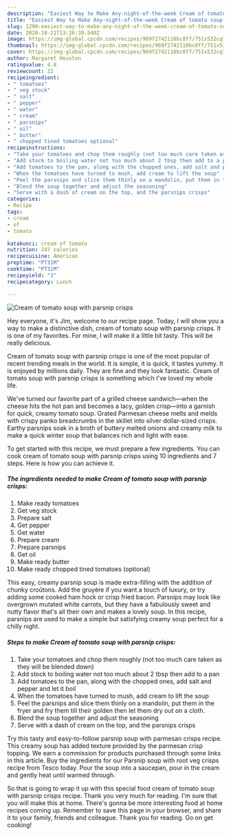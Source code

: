 ```yaml
---
description: "Easiest Way to Make Any-night-of-the-week Cream of tomato soup with parsnip crisps"
title: "Easiest Way to Make Any-night-of-the-week Cream of tomato soup with parsnip crisps"
slug: 1290-easiest-way-to-make-any-night-of-the-week-cream-of-tomato-soup-with-parsnip-crisps
date: 2020-10-21T13:26:39.540Z
image: https://img-global.cpcdn.com/recipes/969f2742118bc8ff/751x532cq70/cream-of-tomato-soup-with-parsnip-crisps-recipe-main-photo.jpg
thumbnail: https://img-global.cpcdn.com/recipes/969f2742118bc8ff/751x532cq70/cream-of-tomato-soup-with-parsnip-crisps-recipe-main-photo.jpg
cover: https://img-global.cpcdn.com/recipes/969f2742118bc8ff/751x532cq70/cream-of-tomato-soup-with-parsnip-crisps-recipe-main-photo.jpg
author: Margaret Houston
ratingvalue: 4.8
reviewcount: 12
recipeingredient:
- " tomatoes"
- " veg stock"
- " salt"
- " pepper"
- " water"
- " cream"
- " parsnips"
- " oil"
- " butter"
- " chopped tined tomatoes optional"
recipeinstructions:
- "Take your tomatoes and chop them roughly (not too much care taken as they will be blended down)"
- "Add stock to boiling water not too much about 2 tbsp then add to a pan"
- "Add tomatoes to the pan, along with the chopped ones, add salt and pepper and let it boil"
- "When the tomatoes have turned to mush, add cream to lift the soup"
- "Peel the parsnips and slice them thinly on a mandolin, put them in the fryer and fry them till their golden then let them dry out on a cloth."
- "Blend the soup together and adjust the seasoning"
- "Serve with a dash of cream on the top, and the parsnips crisps"
categories:
- Recipe
tags:
- cream
- of
- tomato

katakunci: cream of tomato 
nutrition: 247 calories
recipecuisine: American
preptime: "PT31M"
cooktime: "PT31M"
recipeyield: "3"
recipecategory: Lunch

---
```



![Cream of tomato soup with parsnip crisps](https://img-global.cpcdn.com/recipes/969f2742118bc8ff/751x532cq70/cream-of-tomato-soup-with-parsnip-crisps-recipe-main-photo.jpg)

Hey everyone, it's Jim, welcome to our recipe page. Today, I will show you a way to make a distinctive dish, cream of tomato soup with parsnip crisps. It is one of my favorites. For mine, I will make it a little bit tasty. This will be really delicious.

Cream of tomato soup with parsnip crisps is one of the most popular of recent trending meals in the world. It is simple, it is quick, it tastes yummy. It is enjoyed by millions daily. They are fine and they look fantastic. Cream of tomato soup with parsnip crisps is something which I've loved my whole life.

We&#39;ve turned our favorite part of a grilled cheese sandwich—when the cheese hits the hot pan and becomes a lacy, golden crisp—into a garnish for quick, creamy tomato soup. Grated Parmesan cheese melts and melds with crispy panko breadcrumbs in the skillet into silver dollar-sized crisps. Earthy parsnips soak in a broth of buttery melted onions and creamy milk to make a quick winter soup that balances rich and light with ease.


To get started with this recipe, we must prepare a few ingredients. You can cook cream of tomato soup with parsnip crisps using 10 ingredients and 7 steps. Here is how you can achieve it.

<!--inarticleads1-->

##### The ingredients needed to make Cream of tomato soup with parsnip crisps:

1. Make ready  tomatoes
1. Get  veg stock
1. Prepare  salt
1. Get  pepper
1. Get  water
1. Prepare  cream
1. Prepare  parsnips
1. Get  oil
1. Make ready  butter
1. Make ready  chopped tined tomatoes (optional)


This easy, creamy parsnip soup is made extra-filling with the addition of chunky croûtons. Add the gruyère if you want a touch of luxury, or try adding some cooked ham hock or crisp fried bacon. Parsnips may look like overgrown mutated white carrots, but they have a fabulously sweet and nutty flavor that&#39;s all their own and makes a lovely soup. In this recipe, parsnips are used to make a simple but satisfying creamy soup perfect for a chilly night. 

<!--inarticleads2-->

##### Steps to make Cream of tomato soup with parsnip crisps:

1. Take your tomatoes and chop them roughly (not too much care taken as they will be blended down)
1. Add stock to boiling water not too much about 2 tbsp then add to a pan
1. Add tomatoes to the pan, along with the chopped ones, add salt and pepper and let it boil
1. When the tomatoes have turned to mush, add cream to lift the soup
1. Peel the parsnips and slice them thinly on a mandolin, put them in the fryer and fry them till their golden then let them dry out on a cloth.
1. Blend the soup together and adjust the seasoning
1. Serve with a dash of cream on the top, and the parsnips crisps


Try this tasty and easy-to-follow parsnip soup with parmesan crisps recipe. This creamy soup has added texture provided by the parmesan crisp topping. We earn a commission for products purchased through some links in this article. Buy the ingredients for our Parsnip soup with root veg crisps recipe from Tesco today. Pour the soup into a saucepan, pour in the cream and gently heat until warmed through. 

So that is going to wrap it up with this special food cream of tomato soup with parsnip crisps recipe. Thank you very much for reading. I'm sure that you will make this at home. There's gonna be more interesting food at home recipes coming up. Remember to save this page in your browser, and share it to your family, friends and colleague. Thank you for reading. Go on get cooking!
